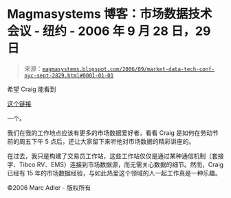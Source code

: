 <!--yml

分类：未分类

日期：2024-05-18 05:18:31

-->

# Magmasystems 博客：市场数据技术会议 - 纽约 - 2006 年 9 月 28 日，29 日

> 来源：[`magmasystems.blogspot.com/2006/09/market-data-tech-conf-nyc-sept-2829.html#0001-01-01`](http://magmasystems.blogspot.com/2006/09/market-data-tech-conf-nyc-sept-2829.html#0001-01-01)

希望 Craig 能看到

[这个链接](http://www.marcusevans.com/events/CFEventinfo.asp?EventID=11265)

一个。

我们在我的工作地点应该有更多的市场数据爱好者，看看 Craig 是如何在劳动节前的周五下午 5 点后，还让大家留下来听他对市场数据的精彩讲座的。

在过去，我只是构建了交易员工作站，这些工作站仅仅是通过某种通信机制（套接字、Tibco RV、EMS）连接到市场数据源，而无需关心数据的细节。然而，Craig 已经有 15 年的市场数据经验，与如此热爱这个领域的人一起工作真是一种乐趣。

©2006 Marc Adler - 版权所有
